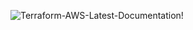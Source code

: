 ![Terraform-AWS-Latest-Documentation!](https://registry.terraform.io/providers/hashicorp/aws/latest/docs)